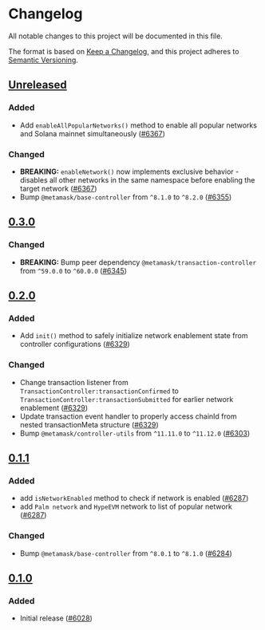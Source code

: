 # Changelog

All notable changes to this project will be documented in this file.

The format is based on [Keep a Changelog](https://keepachangelog.com/en/1.0.0/),
and this project adheres to [Semantic Versioning](https://semver.org/spec/v2.0.0.html).

## [Unreleased]

### Added

- Add `enableAllPopularNetworks()` method to enable all popular networks and Solana mainnet simultaneously ([#6367](https://github.com/MetaMask/core/pull/6367))

### Changed

- **BREAKING:** `enableNetwork()` now implements exclusive behavior - disables all other networks in the same namespace before enabling the target network ([#6367](https://github.com/MetaMask/core/pull/6367))
- Bump `@metamask/base-controller` from `^8.1.0` to `^8.2.0` ([#6355](https://github.com/MetaMask/core/pull/6355))

## [0.3.0]

### Changed

- **BREAKING:** Bump peer dependency `@metamask/transaction-controller` from `^59.0.0` to `^60.0.0` ([#6345](https://github.com/MetaMask/core/pull/6345))

## [0.2.0]

### Added

- Add `init()` method to safely initialize network enablement state from controller configurations ([#6329](https://github.com/MetaMask/core/pull/6329))

### Changed

- Change transaction listener from `TransactionController:transactionConfirmed` to `TransactionController:transactionSubmitted` for earlier network enablement ([#6329](https://github.com/MetaMask/core/pull/6329))
- Update transaction event handler to properly access chainId from nested transactionMeta structure ([#6329](https://github.com/MetaMask/core/pull/6329))
- Bump `@metamask/controller-utils` from `^11.11.0` to `^11.12.0` ([#6303](https://github.com/MetaMask/core/pull/6303))

## [0.1.1]

### Added

- add `isNetworkEnabled` method to check if network is enabled ([#6287](https://github.com/MetaMask/core/pull/6287))
- add `Palm network` and `HypeEVM` network to list of popular network ([#6287](https://github.com/MetaMask/core/pull/6287))

### Changed

- Bump `@metamask/base-controller` from `^8.0.1` to `^8.1.0` ([#6284](https://github.com/MetaMask/core/pull/6284))

## [0.1.0]

### Added

- Initial release ([#6028](https://github.com/MetaMask/core/pull/6028))

[Unreleased]: https://github.com/MetaMask/core/compare/@metamask/network-enablement-controller@0.3.0...HEAD
[0.3.0]: https://github.com/MetaMask/core/compare/@metamask/network-enablement-controller@0.2.0...@metamask/network-enablement-controller@0.3.0
[0.2.0]: https://github.com/MetaMask/core/compare/@metamask/network-enablement-controller@0.1.1...@metamask/network-enablement-controller@0.2.0
[0.1.1]: https://github.com/MetaMask/core/compare/@metamask/network-enablement-controller@0.1.0...@metamask/network-enablement-controller@0.1.1
[0.1.0]: https://github.com/MetaMask/core/releases/tag/@metamask/network-enablement-controller@0.1.0
